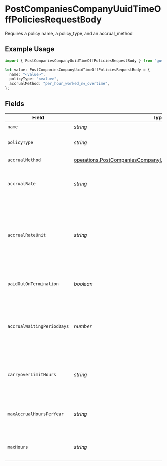 # PostCompaniesCompanyUuidTimeOffPoliciesRequestBody

Requires a policy name, a policy_type, and an accrual_method

## Example Usage

```typescript
import { PostCompaniesCompanyUuidTimeOffPoliciesRequestBody } from "gusto_embedded/models/operations";

let value: PostCompaniesCompanyUuidTimeOffPoliciesRequestBody = {
  name: "<value>",
  policyType: "<value>",
  accrualMethod: "per_hour_worked_no_overtime",
};
```

## Fields

| Field                                                                                                                                                                                                                                                                        | Type                                                                                                                                                                                                                                                                         | Required                                                                                                                                                                                                                                                                     | Description                                                                                                                                                                                                                                                                  |
| ---------------------------------------------------------------------------------------------------------------------------------------------------------------------------------------------------------------------------------------------------------------------------- | ---------------------------------------------------------------------------------------------------------------------------------------------------------------------------------------------------------------------------------------------------------------------------- | ---------------------------------------------------------------------------------------------------------------------------------------------------------------------------------------------------------------------------------------------------------------------------- | ---------------------------------------------------------------------------------------------------------------------------------------------------------------------------------------------------------------------------------------------------------------------------- |
| `name`                                                                                                                                                                                                                                                                       | *string*                                                                                                                                                                                                                                                                     | :heavy_check_mark:                                                                                                                                                                                                                                                           | Name of the time off policy                                                                                                                                                                                                                                                  |
| `policyType`                                                                                                                                                                                                                                                                 | *string*                                                                                                                                                                                                                                                                     | :heavy_check_mark:                                                                                                                                                                                                                                                           | Type of the time off policy. Currently only "vacation" and "sick" are supported                                                                                                                                                                                              |
| `accrualMethod`                                                                                                                                                                                                                                                              | [operations.PostCompaniesCompanyUuidTimeOffPoliciesAccrualMethod](../../models/operations/postcompaniescompanyuuidtimeoffpoliciesaccrualmethod.md)                                                                                                                           | :heavy_check_mark:                                                                                                                                                                                                                                                           | Accrual method of the time off policy                                                                                                                                                                                                                                        |
| `accrualRate`                                                                                                                                                                                                                                                                | *string*                                                                                                                                                                                                                                                                     | :heavy_minus_sign:                                                                                                                                                                                                                                                           | The rate at which the time off hours will accrue for an employee on the policy. Represented as a float, e.g. "40.0".                                                                                                                                                         |
| `accrualRateUnit`                                                                                                                                                                                                                                                            | *string*                                                                                                                                                                                                                                                                     | :heavy_minus_sign:                                                                                                                                                                                                                                                           | The number of hours an employee has to work or be paid for to accrue the number of hours set in the accrual rate. Only used for hourly policies (per_hour_paid, per_hour_paid_no_overtime, per_hour_work, per_hour_worked_no_overtime). Represented as a float, e.g. "40.0". |
| `paidOutOnTermination`                                                                                                                                                                                                                                                       | *boolean*                                                                                                                                                                                                                                                                    | :heavy_minus_sign:                                                                                                                                                                                                                                                           | Boolean representing if an employee's accrued time off hours will be paid out on termination                                                                                                                                                                                 |
| `accrualWaitingPeriodDays`                                                                                                                                                                                                                                                   | *number*                                                                                                                                                                                                                                                                     | :heavy_minus_sign:                                                                                                                                                                                                                                                           | Number of days before an employee on the policy will begin accruing time off hours. If accrual_method is per_anniversary_year, per_calendar_year, or unlimited, then accrual_waiting_period_days should be 0.                                                                |
| `carryoverLimitHours`                                                                                                                                                                                                                                                        | *string*                                                                                                                                                                                                                                                                     | :heavy_minus_sign:                                                                                                                                                                                                                                                           | The max number of hours an employee can carryover from one year to the next. If accrual_method is unlimited, then carryover_limit_hours must be blank.                                                                                                                       |
| `maxAccrualHoursPerYear`                                                                                                                                                                                                                                                     | *string*                                                                                                                                                                                                                                                                     | :heavy_minus_sign:                                                                                                                                                                                                                                                           | The max number of hours an employee can accrue in a year. If accrual_method is unlimited, then max_accrual_hours_per_year must be blank.                                                                                                                                     |
| `maxHours`                                                                                                                                                                                                                                                                   | *string*                                                                                                                                                                                                                                                                     | :heavy_minus_sign:                                                                                                                                                                                                                                                           | The max number of hours an employee can accrue. If accrual_method is unlimited, then max_hours must be blank.                                                                                                                                                                |